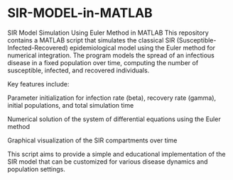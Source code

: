 # SIR-MODEL-in-MATLAB
SIR Model Simulation Using Euler Method in MATLAB
This repository contains a MATLAB script that simulates the classical SIR (Susceptible-Infected-Recovered) epidemiological model using the Euler method for numerical integration. The program models the spread of an infectious disease in a fixed population over time, computing the number of susceptible, infected, and recovered individuals.

Key features include:

Parameter initialization for infection rate (beta), recovery rate (gamma), initial populations, and total simulation time

Numerical solution of the system of differential equations using the Euler method

Graphical visualization of the SIR compartments over time

This script aims to provide a simple and educational implementation of the SIR model that can be customized for various disease dynamics and population settings.
